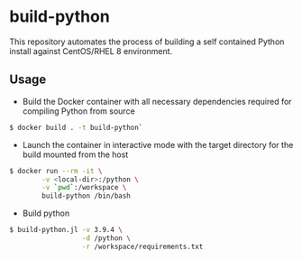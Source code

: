 # build-python

This repository automates the process of building a self contained
Python install against CentOS/RHEL 8 environment.

## Usage

* Build the Docker container with all necessary dependencies required
for compiling Python from source

```bash
$ docker build . -t build-python`
```

* Launch the container in interactive mode with the target directory
for the build mounted from the host

```bash
$ docker run --rm -it \
        -v <local-dir>:/python \
        -v `pwd`:/workspace \
        build-python /bin/bash
```

* Build python

```bash
$ build-python.jl -v 3.9.4 \
                  -d /python \
                  -r /workspace/requirements.txt
```
